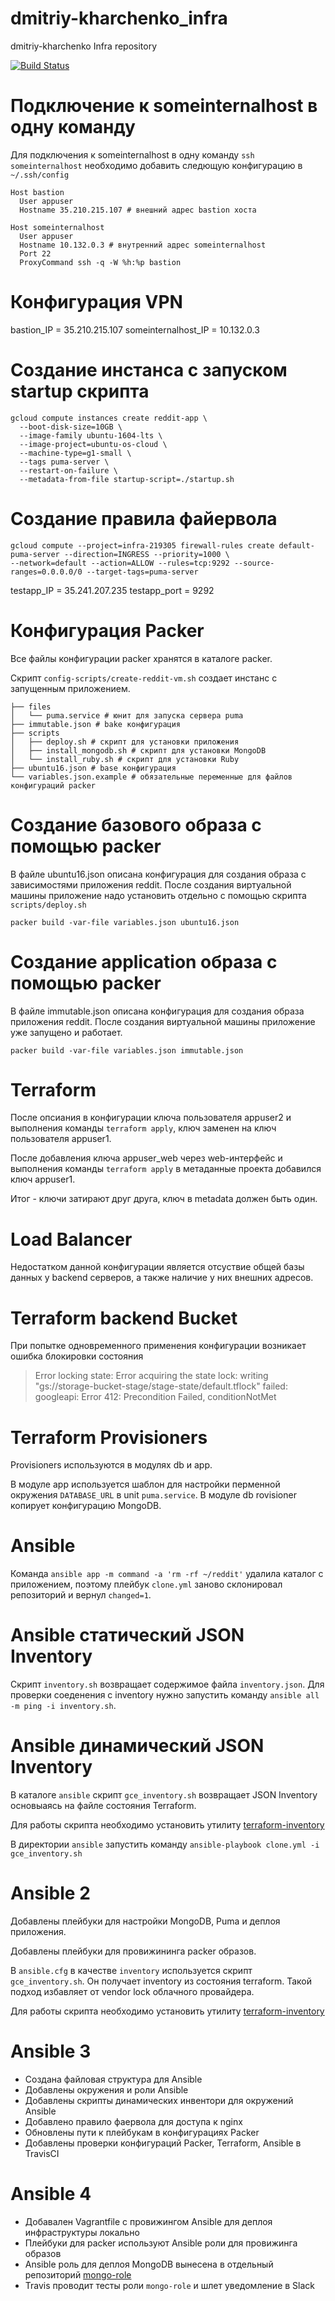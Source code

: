 # dmitriy-kharchenko_infra
dmitriy-kharchenko Infra repository

[![Build Status](https://travis-ci.com/Otus-DevOps-2018-09/dmitriy-kharchenko_infra.svg?branch=ansible-3)](https://travis-ci.com/Otus-DevOps-2018-09/dmitriy-kharchenko_infra)

# Подключение к someinternalhost в одну команду

Для подключения к someinternalhost в одну команду `ssh someinternalhost` необходимо добавить следющую конфигурацию в `~/.ssh/config`

```
Host bastion
  User appuser
  Hostname 35.210.215.107 # внешний адрес bastion хоста

Host someinternalhost
  User appuser
  Hostname 10.132.0.3 # внутренний адрес someinternalhost
  Port 22
  ProxyCommand ssh -q -W %h:%p bastion
```

# Конфигурация VPN

bastion_IP = 35.210.215.107
someinternalhost_IP = 10.132.0.3


# Создание инстанса с запуском startup скрипта
```
gcloud compute instances create reddit-app \
  --boot-disk-size=10GB \
  --image-family ubuntu-1604-lts \
  --image-project=ubuntu-os-cloud \
  --machine-type=g1-small \
  --tags puma-server \
  --restart-on-failure \
  --metadata-from-file startup-script=./startup.sh
```

# Создание правила файервола
```
gcloud compute --project=infra-219305 firewall-rules create default-puma-server --direction=INGRESS --priority=1000 \
--network=default --action=ALLOW --rules=tcp:9292 --source-ranges=0.0.0.0/0 --target-tags=puma-server
```

testapp_IP = 35.241.207.235
testapp_port = 9292

# Конфигурация Packer

Все файлы конфигурации packer хранятся в каталоге packer.

Скрипт `config-scripts/create-reddit-vm.sh` создает инстанс с запущенным приложением.

```
├── files
│   └── puma.service # юнит для запуска сервера puma
├── immutable.json # bake конфигурация
├── scripts
│   ├── deploy.sh # скрипт для установки приложения
│   ├── install_mongodb.sh # скрипт для установки MongoDB
│   └── install_ruby.sh # скрипт для установки Ruby
├── ubuntu16.json # base конфигурация
└── variables.json.example # обязательные переменные для файлов конфигураций packer
```

# Создание базового образа с помощью packer

В файле ubuntu16.json описана конфигурация для создания образа с зависимостями приложения reddit.
После создания виртуальной машины приложение надо установить отдельно c помощью скрипта `scripts/deploy.sh`

```
packer build -var-file variables.json ubuntu16.json
```

# Создание application образа с помощью packer

В файле immutable.json описана конфигурация для создания образа приложения reddit.
После создания виртуальной машины приложение уже запущено и работает.
```
packer build -var-file variables.json immutable.json
```

# Terraform

После опсиания в конфигурации ключа пользователя appuser2 и выполнения команды `terraform apply`, ключ заменен на ключ пользователя appuser1.

После добавления ключа appuser_web через web-интерфейс и выполнения команды `terraform apply` в метаданные проекта добавился ключ appuser1.

Итог - ключи затирают друг друга, ключ в metadata должен быть один.

# Load Balancer

Недостатком данной конфигурации является отсуствие общей базы данных у backend серверов, а также наличие у них внешних адресов.

# Terraform backend Bucket

При попытке одновременного применения конфигурации возникает ошибка блокировки состояния

> Error locking state: Error acquiring the state lock: writing "gs://storage-bucket-stage/stage-state/default.tflock"
> failed: googleapi: Error 412: Precondition Failed, conditionNotMet

# Terraform Provisioners

Provisioners используются в модулях db и app.

В модуле app используется шаблон для настройки перменной окружения `DATABASE_URL` в unit `puma.service`.
В модуле db rovisioner копирует конфигурацию MongoDB.

# Ansible

Команда `ansible app -m command -a 'rm -rf ~/reddit'` удалила каталог с приложением, поэтому плейбук `clone.yml` заново склонировал репозиторий и вернул `changed=1`.

# Ansible статический JSON Inventory

Скрипт `inventory.sh` возвращает содержимое  файла `inventory.json`.
Для проверки соеденения с inventory нужно запустить команду `ansible all -m ping -i inventory.sh`.

# Ansible динамический JSON Inventory

В каталоге `ansible` скрипт `gce_inventory.sh` возвращает JSON Inventory основыаясь на файле состояния Terraform.

Для работы скрипта необходимо установить утилиту [terraform-inventory](https://github.com/adammck/terraform-inventory)

В директории `ansible` запустить команду `ansible-playbook clone.yml -i gce_inventory.sh`

# Ansible 2

Добавлены плейбуки для настройки MongoDB, Puma и деплоя приложения.

Добавлены плейбуки для провижининга packer образов.

В `ansible.cfg` в качестве `inventory` используется скрипт `gce_inventory.sh`. Он получает inventory из состояния terraform. Такой подход избавляет от vendor lock облачного провайдера.

Для работы скрипта необходимо установить утилиту [terraform-inventory](https://github.com/adammck/terraform-inventory)

# Ansible 3

 - Создана файловая структура для Ansible
 - Добавлены окружения и роли Ansible
 - Добавлены скрипты динамических инвентори для окружений Ansible
 - Добавлено правило фаервола для доступа к nginx
 - Обновлены пути к плейбукам в конфигурациях Packer
 - Добавлены проверки конфигураций Packer, Terraform, Ansible в TravisCI

# Ansible 4

- Добавален Vagrantfile с провижингом Ansible для деплоя инфраструктуры локально
- Плейбуки для packer используют Ansible роли для провижинга образов
- Ansible роль для деплоя MongoDB вынесена в отдельный репозиторий [mongo-role](https://github.com/dmitriy-kharchenko/mongo-role)
- Travis проводит тесты роли `mongo-role` и шлет уведомление в Slack
